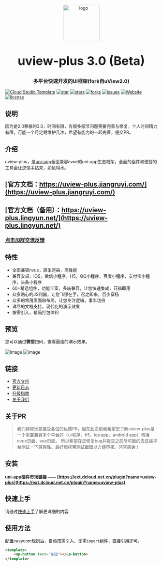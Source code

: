 <p align="center">
    <img alt="logo" src="https://uviewui.com/common/logo.png" width="120" height="120" style="margin-bottom: 10px;">
</p>

<h3 align="center" style="margin: 30px 0 30px;font-weight: bold;font-size:40px;">uview-plus 3.0 (Beta)</h3>
<h3 align="center">多平台快速开发的UI框架(fork自uView2.0)</h3>

[![Cloud Studio Template](https://cs-res.codehub.cn/common/assets/icon-badge.svg)](https://club.cloudstudio.net/261753/11943789224931328)
[![star](https://gitee.com/jry/uview-plus/badge/star.svg?theme=gvp)](https://gitee.com/jry/uview-plus/stargazers)
[![stars](https://img.shields.io/github/stars/ijry/uview-plus?style=flat-square&logo=GitHub)](https://github.com/ijry/uview-plus)
[![forks](https://img.shields.io/github/forks/ijry/uview-plus?style=flat-square&logo=GitHub)](https://github.com/ijry/uview-plus)
[![issues](https://img.shields.io/github/issues/ijry/uview-plus?style=flat-square&logo=GitHub)](https://github.com/ijry/uview-plus/issues)
[![Website](https://img.shields.io/badge/uview-plus-blue?style=flat-square)](https://ijry.github.io/uview-plus/)
[![license](https://img.shields.io/github/license/ijry/uview-plus?style=flat-square)](https://en.wikipedia.org/wiki/MIT_License)
<!-- [![release](https://img.shields.io/github/v/release/ijry/uview-plus?style=flat-square)](https://github.com/ijry/uview-plus/releases) -->

## 说明

因为是2.0移植的3.0，时间有限，有很多细节问题需要完善与修复，个人时间精力有限，可能一个月定期维护几次，希望有能力的一起完善，提交PR。

## 介绍

uview-plus，是[uni-app](https://uniapp.dcloud.io/)全面兼容nvue的uni-app生态框架，全面的组件和便捷的工具会让您信手拈来，如鱼得水。

## [官方文档：https://uview-plus.jiangruyi.com/](https://uview-plus.jiangruyi.com/)

## [官方文档（备用）：https://uview-plus.lingyun.net/](https://uview-plus.lingyun.net/)

### [点击加群交流反馈](https://uview-plus.jiangruyi.com/components/addQQGroup.html)

## 特性

- 全面兼容nvue，原生渲染，高性能
- 兼容安卓，iOS，微信小程序，H5，QQ小程序，百度小程序，支付宝小程序，头条小程序
- 60+精选组件，功能丰富，多端兼容，让您快速集成，开箱即用
- 众多贴心的JS利器，让您飞镖在手，召之即来，百步穿杨
- 众多的常用页面和布局，让您专注逻辑，事半功倍
- 详尽的文档支持，现代化的演示效果
- 按需引入，精简打包体积


## 预览

您可以通过**微信**扫码，查看最佳的演示效果。
<br>
<br>
![image](https://user-images.githubusercontent.com/3102798/197370341-2f5ca42c-7d8f-400a-bbc7-051500842fbf.png)
![image](https://uview-plus.jiangruyi.com/common/android_qrcode.png)


## 链接

- [官方文档](https://uview-plus.jiangruyi.com/)
- [更新日志](https://uview-plus.jiangruyi.com/components/changelog.html)
- [升级指南](https://uview-plus.jiangruyi.com/components/changeGuide.html)
- [关于我们](https://uview-plus.jiangruyi.com/cooperation/about.html)

## 关于PR

> 我们非常乐意接受各位的优质PR，但在此之前我希望您了解uview-plus是一个需要兼容多个平台的（小程序、h5、ios app、android app）包括nvue页面、vue页面。
> 所以希望在您修复bug并提交之前尽可能的去这些平台测试一下兼容性。最好能携带测试截图以方便审核。非常感谢！

## 安装

#### **uni-app插件市场链接** —— [https://ext.dcloud.net.cn/plugin?name=uview-plus](https://ext.dcloud.net.cn/plugin?name=uview-plus)

## 快速上手

请通过[快速上手](https://uview-plus.jiangruyi.com/components/quickstart.html)了解更详细的内容

## 使用方法
配置easycom规则后，自动按需引入，无需`import`组件，直接引用即可。

```html
<template>
	<up-button text="按钮"></up-button>
</template>
```


